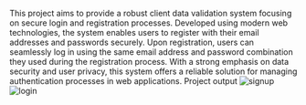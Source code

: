 This project aims to provide a robust client data validation system focusing on secure login and registration processes. Developed using modern web technologies, the system enables users to register with their email addresses and passwords securely. Upon registration, users can seamlessly log in using the same email address and password combination they used during the registration process. With a strong emphasis on data security and user privacy, this system offers a reliable solution for managing authentication processes in web applications.
Project output
![signup](https://github.com/srinath9822/client_data_validation_system/assets/116694532/a895ba4f-7bbc-4703-b4a0-429393c7280c)
![login](https://github.com/srinath9822/client_data_validation_system/assets/116694532/c25d212b-b589-4be4-b1e4-bff74bf27aaf)
